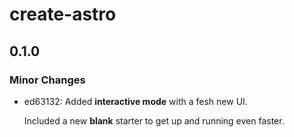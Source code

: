 # create-astro

## 0.1.0
### Minor Changes

- ed63132: Added **interactive mode** with a fesh new UI.
  
  Included a new **blank** starter to get up and running even faster.
